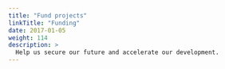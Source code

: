```yaml
---
title: "Fund projects"
linkTitle: "Funding"
date: 2017-01-05
weight: 114
description: >
  Help us secure our future and accelerate our development.
---
```



